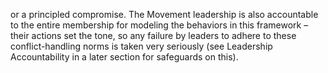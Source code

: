 or a principled compromise. The Movement leadership is also accountable to the entire membership for modeling the behaviors in this framework – their actions set the tone, so any failure by leaders to adhere to these conflict-handling norms is taken very seriously (see Leadership Accountability in a later section for safeguards on this).